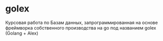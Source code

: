 # golex
Курсовая работа по Базам данных, запрограммированная на основе фреймворка собственного производства на go под названием golex (Golang + Alex)
